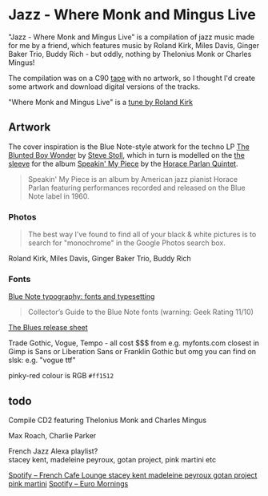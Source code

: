 
# Jazz - Where Monk and Mingus Live

"Jazz - Where Monk and Mingus Live" is a compilation of jazz music made for me by a friend, which features music by Roland Kirk, Miles Davis, Ginger Baker Trio, Buddy Rich - but oddly, nothing by Thelonius Monk or Charles Mingus!

The compilation was on a C90 [tape](https://en.wikipedia.org/wiki/Cassette_tape) with no artwork, so I thought I'd create some artwork and download digital versions of the tracks.

"Where Monk and Mingus Live" is a [tune by Roland Kirk](https://www.youtube.com/watch?v=XxToj60raP8)


## Artwork

The cover inspiration is the Blue Note-style atwork for the techno LP [The Blunted Boy Wonder](https://www.discogs.com/Steve-Stoll-The-Blunted-Boy-Wonder/master/63528) by [Steve Stoll](https://en.wikipedia.org/wiki/Steve_Stoll_(musician)), which in turn is modelled on the [the sleeve](/artwork/dev/horaceparlan-speakin-my-piece-cover-1600.jpg) for the album [Speakin' My Piece](https://www.discogs.com/Horace-Parlan-Quintet-Speakin-My-Piece/release/2990828) by the [Horace Parlan Quintet](https://en.wikipedia.org/wiki/Horace_Parlan).

>Speakin' My Piece is an album by American jazz pianist Horace Parlan featuring performances recorded and released on the Blue Note label in 1960.

### Photos

>The best way I've found to find all of your black & white pictures is to search for "monochrome" in the Google Photos search box. 

Roland Kirk, Miles Davis, Ginger Baker Trio, Buddy Rich

### Fonts

[Blue Note typography: fonts and typesetting](https://londonjazzcollector.wordpress.com/record-labels-guide/labelography-2/blue-note-catalogue-number/)
>Collector’s Guide to the Blue Note fonts (warning: Geek Rating 11/10)

[The Blues release sheet](https://fontsinuse.com/uses/8614/the-blues-release-sheet)

Trade Gothic, Vogue, Tempo - all cost $$$ from e.g. myfonts.com
closest in Gimp is Sans or Liberation Sans or Franklin Gothic
but omg you can find on slsk: e.g. "vogue ttf"

pinky-red colour is RGB `#ff1512`

## todo


Compile CD2 featuring Thelonius Monk and Charles Mingus

Max Roach, Charlie Parker

French Jazz Alexa playlist?  
stacey kent, madeleine peyroux, gotan project, pink martini etc

[Spotify – French Cafe Lounge ](https://open.spotify.com/playlist/3x6xRt9FnSbfPbgiO6incZ)
[stacey kent madeleine peyroux gotan project pink martini](https://www.google.com/search?q=stacey+kent+madeleine+peyroux+gotan+project+pink+martini&start=20&biw=1420&bih=745)
[Spotify – Euro Mornings ](https://open.spotify.com/playlist/4nVyR1omUkVDeXW7lJoBQk?co=)
